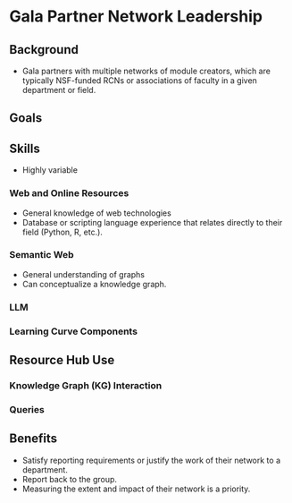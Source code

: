 # Gala Partner Network Leadership

## Background

- Gala partners with multiple networks of module creators, which are typically NSF-funded RCNs or associations of faculty in a given department or field. 

## Goals

## Skills

- Highly variable

### Web and Online Resources

- General knowledge of web technologies
- Database or scripting language experience that relates directly to their field (Python, R, etc.).

### Semantic Web

- General understanding of graphs
- Can conceptualize a knowledge graph.

### LLM

### Learning Curve Components

## Resource Hub Use

### Knowledge Graph (KG) Interaction

### Queries

## Benefits

- Satisfy reporting requirements or justify the work of their network to a department.
- Report back to the group.
- Measuring the extent and impact of their network is a priority. 
